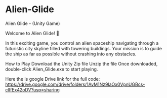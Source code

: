 # Alien-Glide
Alien Glide - (Unity Game)

Welcome to Alien Glide! 🚀

In this exciting game, you control an alien spaceship navigating through a futuristic city skyline filled with towering buildings. Your mission is to guide the ship as far as possible without crashing into any obstacles.

How to Play
Download the Unity Zip file 
Unzip the file
Once downloaded, double-click Alien_Glide.exe to start playing.

Here the is google Drive link for the full code:
https://drive.google.com/drive/folders/1AvM1Nz9laOx0VpnUGBcs-clIfEx42oDV?usp=sharing
